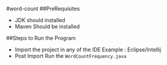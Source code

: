 #word-count
##PreRequisites 
- JDK  should installed
- Maven Should be installed

##Steps to Run the Program
- Import the project in any of the IDE Example : Eclipse/Intellij
- Post Import Run the ``` WordCountFrequency.java ``` 